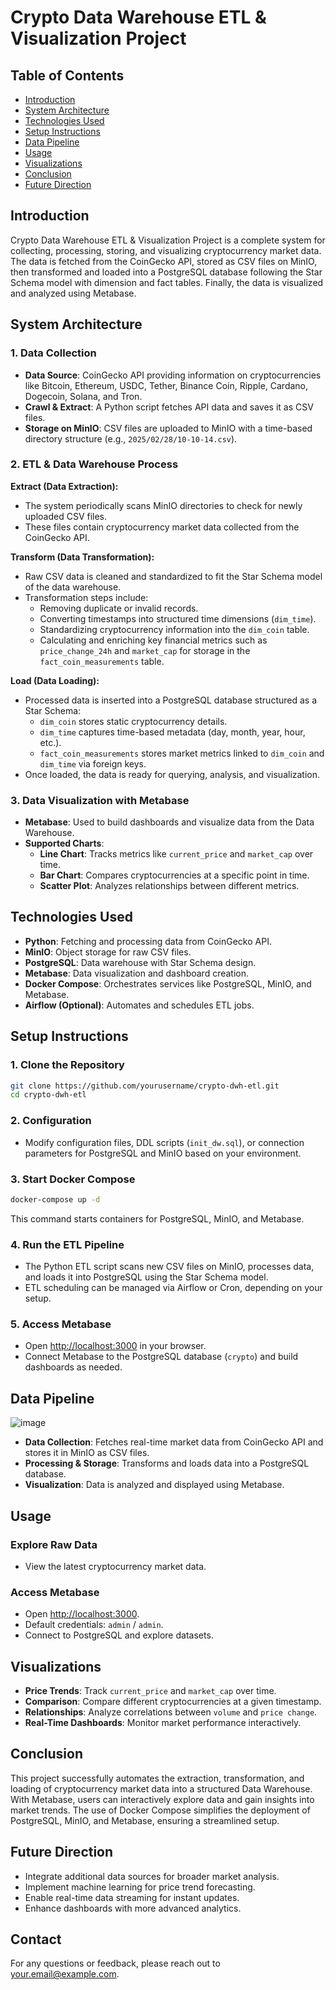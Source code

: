 # Crypto Data Warehouse ETL & Visualization Project


## Table of Contents

- [Introduction](#introduction)
- [System Architecture](#system-architecture)
- [Technologies Used](#technologies-used)
- [Setup Instructions](#setup-instructions)
- [Data Pipeline](#data-pipeline)
- [Usage](#usage)
- [Visualizations](#visualizations)
- [Conclusion](#conclusion)
- [Future Direction](#future-direction)

## Introduction

Crypto Data Warehouse ETL & Visualization Project is a complete system for collecting, processing, storing, and visualizing cryptocurrency market data. The data is fetched from the CoinGecko API, stored as CSV files on MinIO, then transformed and loaded into a PostgreSQL database following the Star Schema model with dimension and fact tables. Finally, the data is visualized and analyzed using Metabase.

## System Architecture

### 1. Data Collection
- **Data Source**: CoinGecko API providing information on cryptocurrencies like Bitcoin, Ethereum, USDC, Tether, Binance Coin, Ripple, Cardano, Dogecoin, Solana, and Tron.
- **Crawl & Extract**: A Python script fetches API data and saves it as CSV files.
- **Storage on MinIO**: CSV files are uploaded to MinIO with a time-based directory structure (e.g., `2025/02/28/10-10-14.csv`).

### 2. ETL & Data Warehouse Process

**Extract (Data Extraction):**
- The system periodically scans MinIO directories to check for newly uploaded CSV files.
- These files contain cryptocurrency market data collected from the CoinGecko API.

**Transform (Data Transformation):**
- Raw CSV data is cleaned and standardized to fit the Star Schema model of the data warehouse.
- Transformation steps include:
  - Removing duplicate or invalid records.
  - Converting timestamps into structured time dimensions (`dim_time`).
  - Standardizing cryptocurrency information into the `dim_coin` table.
  - Calculating and enriching key financial metrics such as `price_change_24h` and `market_cap` for storage in the `fact_coin_measurements` table.

**Load (Data Loading):**
- Processed data is inserted into a PostgreSQL database structured as a Star Schema:
  - `dim_coin` stores static cryptocurrency details.
  - `dim_time` captures time-based metadata (day, month, year, hour, etc.).
  - `fact_coin_measurements` stores market metrics linked to `dim_coin` and `dim_time` via foreign keys.
- Once loaded, the data is ready for querying, analysis, and visualization.

### 3. Data Visualization with Metabase
- **Metabase**: Used to build dashboards and visualize data from the Data Warehouse.
- **Supported Charts**:
  - **Line Chart**: Tracks metrics like `current_price` and `market_cap` over time.
  - **Bar Chart**: Compares cryptocurrencies at a specific point in time.
  - **Scatter Plot**: Analyzes relationships between different metrics.

## Technologies Used
- **Python**: Fetching and processing data from CoinGecko API.
- **MinIO**: Object storage for raw CSV files.
- **PostgreSQL**: Data warehouse with Star Schema design.
- **Metabase**: Data visualization and dashboard creation.
- **Docker Compose**: Orchestrates services like PostgreSQL, MinIO, and Metabase.
- **Airflow (Optional)**: Automates and schedules ETL jobs.

## Setup Instructions

### 1. Clone the Repository
```bash
git clone https://github.com/yourusername/crypto-dwh-etl.git
cd crypto-dwh-etl
```

### 2. Configuration
- Modify configuration files, DDL scripts (`init_dw.sql`), or connection parameters for PostgreSQL and MinIO based on your environment.

### 3. Start Docker Compose
```bash
docker-compose up -d
```
This command starts containers for PostgreSQL, MinIO, and Metabase.

### 4. Run the ETL Pipeline
- The Python ETL script scans new CSV files on MinIO, processes data, and loads it into PostgreSQL using the Star Schema model.
- ETL scheduling can be managed via Airflow or Cron, depending on your setup.

### 5. Access Metabase
- Open [http://localhost:3000](http://localhost:3000) in your browser.
- Connect Metabase to the PostgreSQL database (`crypto`) and build dashboards as needed.

## Data Pipeline

![image](https://i.ibb.co/7jd8Ykg/ETL-process.png)

- **Data Collection**: Fetches real-time market data from CoinGecko API and stores it in MinIO as CSV files.
- **Processing & Storage**: Transforms and loads data into a PostgreSQL database.
- **Visualization**: Data is analyzed and displayed using Metabase.

## Usage

### Explore Raw Data
- View the latest cryptocurrency market data.

### Access Metabase
- Open [http://localhost:3000](http://localhost:3000).
- Default credentials: `admin` / `admin`.
- Connect to PostgreSQL and explore datasets.

## Visualizations

- **Price Trends**: Track `current_price` and `market_cap` over time.
- **Comparison**: Compare different cryptocurrencies at a given timestamp.
- **Relationships**: Analyze correlations between `volume` and `price change`.
- **Real-Time Dashboards**: Monitor market performance interactively.

## Conclusion
This project successfully automates the extraction, transformation, and loading of cryptocurrency market data into a structured Data Warehouse. With Metabase, users can interactively explore data and gain insights into market trends. The use of Docker Compose simplifies the deployment of PostgreSQL, MinIO, and Metabase, ensuring a streamlined setup.

## Future Direction
- Integrate additional data sources for broader market analysis.
- Implement machine learning for price trend forecasting.
- Enable real-time data streaming for instant updates.
- Enhance dashboards with more advanced analytics.

## Contact
For any questions or feedback, please reach out to [your.email@example.com](mailto:your.email@example.com).

